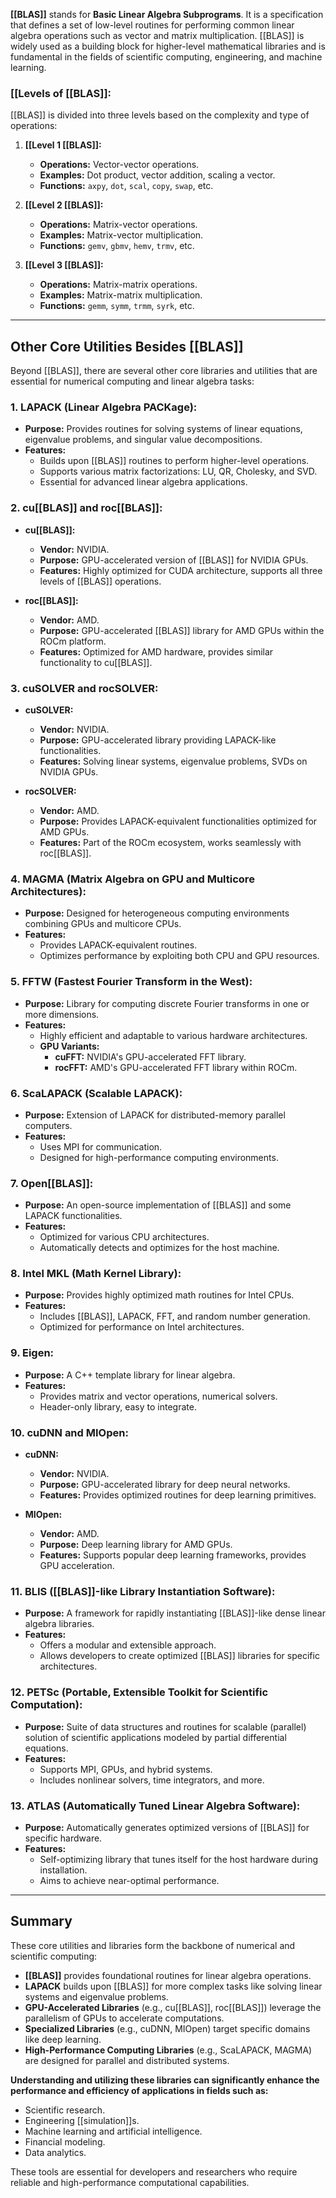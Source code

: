 **[[BLAS]]** stands for **Basic Linear Algebra Subprograms**. It is a specification that defines a set of low-level routines for performing common linear algebra operations such as vector and matrix multiplication. [[BLAS]] is widely used as a building block for higher-level mathematical libraries and is fundamental in the fields of scientific computing, engineering, and machine learning.

### **[[Levels of [[BLAS]]:**

[[BLAS]] is divided into three levels based on the complexity and type of operations:

1. **[[Level 1 [[BLAS]]:**
   - **Operations:** Vector-vector operations.
   - **Examples:** Dot product, vector addition, scaling a vector.
   - **Functions:** `axpy`, `dot`, `scal`, `copy`, `swap`, etc.

2. **[[Level 2 [[BLAS]]:**
   - **Operations:** Matrix-vector operations.
   - **Examples:** Matrix-vector multiplication.
   - **Functions:** `gemv`, `gbmv`, `hemv`, `trmv`, etc.

3. **[[Level 3 [[BLAS]]:**
   - **Operations:** Matrix-matrix operations.
   - **Examples:** Matrix-matrix multiplication.
   - **Functions:** `gemm`, `symm`, `trmm`, `syrk`, etc.

---

## **Other Core Utilities Besides [[BLAS]]**

Beyond [[BLAS]], there are several other core libraries and utilities that are essential for numerical computing and linear algebra tasks:

### **1. LAPACK (Linear Algebra PACKage):**

- **Purpose:** Provides routines for solving systems of linear equations, eigenvalue problems, and singular value decompositions.
- **Features:**
  - Builds upon [[BLAS]] routines to perform higher-level operations.
  - Supports various matrix factorizations: LU, QR, Cholesky, and SVD.
  - Essential for advanced linear algebra applications.

### **2. cu[[BLAS]] and roc[[BLAS]]:**

- **cu[[BLAS]]:**
  - **Vendor:** NVIDIA.
  - **Purpose:** GPU-accelerated version of [[BLAS]] for NVIDIA GPUs.
  - **Features:** Highly optimized for CUDA architecture, supports all three levels of [[BLAS]] operations.

- **roc[[BLAS]]:**
  - **Vendor:** AMD.
  - **Purpose:** GPU-accelerated [[BLAS]] library for AMD GPUs within the ROCm platform.
  - **Features:** Optimized for AMD hardware, provides similar functionality to cu[[BLAS]].

### **3. cuSOLVER and rocSOLVER:**

- **cuSOLVER:**
  - **Vendor:** NVIDIA.
  - **Purpose:** GPU-accelerated library providing LAPACK-like functionalities.
  - **Features:** Solving linear systems, eigenvalue problems, SVDs on NVIDIA GPUs.

- **rocSOLVER:**
  - **Vendor:** AMD.
  - **Purpose:** Provides LAPACK-equivalent functionalities optimized for AMD GPUs.
  - **Features:** Part of the ROCm ecosystem, works seamlessly with roc[[BLAS]].

### **4. MAGMA (Matrix Algebra on GPU and Multicore Architectures):**

- **Purpose:** Designed for heterogeneous computing environments combining GPUs and multicore CPUs.
- **Features:**
  - Provides LAPACK-equivalent routines.
  - Optimizes performance by exploiting both CPU and GPU resources.

### **5. FFTW (Fastest Fourier Transform in the West):**

- **Purpose:** Library for computing discrete Fourier transforms in one or more dimensions.
- **Features:**
  - Highly efficient and adaptable to various hardware architectures.
  - **GPU Variants:**
    - **cuFFT:** NVIDIA's GPU-accelerated FFT library.
    - **rocFFT:** AMD's GPU-accelerated FFT library within ROCm.

### **6. ScaLAPACK (Scalable LAPACK):**

- **Purpose:** Extension of LAPACK for distributed-memory parallel computers.
- **Features:**
  - Uses MPI for communication.
  - Designed for high-performance computing environments.

### **7. Open[[BLAS]]:**

- **Purpose:** An open-source implementation of [[BLAS]] and some LAPACK functionalities.
- **Features:**
  - Optimized for various CPU architectures.
  - Automatically detects and optimizes for the host machine.

### **8. Intel MKL (Math Kernel Library):**

- **Purpose:** Provides highly optimized math routines for Intel CPUs.
- **Features:**
  - Includes [[BLAS]], LAPACK, FFT, and random number generation.
  - Optimized for performance on Intel architectures.

### **9. Eigen:**

- **Purpose:** A C++ template library for linear algebra.
- **Features:**
  - Provides matrix and vector operations, numerical solvers.
  - Header-only library, easy to integrate.

### **10. cuDNN and MIOpen:**

- **cuDNN:**
  - **Vendor:** NVIDIA.
  - **Purpose:** GPU-accelerated library for deep neural networks.
  - **Features:** Provides optimized routines for deep learning primitives.

- **MIOpen:**
  - **Vendor:** AMD.
  - **Purpose:** Deep learning library for AMD GPUs.
  - **Features:** Supports popular deep learning frameworks, provides GPU acceleration.

### **11. BLIS ([[BLAS]]-like Library Instantiation Software):**

- **Purpose:** A framework for rapidly instantiating [[BLAS]]-like dense linear algebra libraries.
- **Features:**
  - Offers a modular and extensible approach.
  - Allows developers to create optimized [[BLAS]] libraries for specific architectures.

### **12. PETSc (Portable, Extensible Toolkit for Scientific Computation):**

- **Purpose:** Suite of data structures and routines for scalable (parallel) solution of scientific applications modeled by partial differential equations.
- **Features:**
  - Supports MPI, GPUs, and hybrid systems.
  - Includes nonlinear solvers, time integrators, and more.

### **13. ATLAS (Automatically Tuned Linear Algebra Software):**

- **Purpose:** Automatically generates optimized versions of [[BLAS]] for specific hardware.
- **Features:**
  - Self-optimizing library that tunes itself for the host hardware during installation.
  - Aims to achieve near-optimal performance.

---

## **Summary**

These core utilities and libraries form the backbone of numerical and scientific computing:

- **[[BLAS]]** provides foundational routines for linear algebra operations.
- **LAPACK** builds upon [[BLAS]] for more complex tasks like solving linear systems and eigenvalue problems.
- **GPU-Accelerated Libraries** (e.g., cu[[BLAS]], roc[[BLAS]]) leverage the parallelism of GPUs to accelerate computations.
- **Specialized Libraries** (e.g., cuDNN, MIOpen) target specific domains like deep learning.
- **High-Performance Computing Libraries** (e.g., ScaLAPACK, MAGMA) are designed for parallel and distributed systems.

**Understanding and utilizing these libraries can significantly enhance the performance and efficiency of applications in fields such as:**

- Scientific research.
- Engineering [[simulation]]s.
- Machine learning and artificial intelligence.
- Financial modeling.
- Data analytics.

These tools are essential for developers and researchers who require reliable and high-performance computational capabilities.